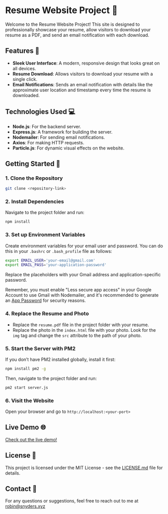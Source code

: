 # Resume Website Project 🌟

Welcome to the Resume Website Project! This site is designed to professionally showcase your resume, allow visitors to download your resume as a PDF, and send an email notification with each download.

## Features 🚀

- **Sleek User Interface**: A modern, responsive design that looks great on all devices.
- **Resume Download**: Allows visitors to download your resume with a single click.
- **Email Notifications**: Sends an email notification with details like the approximate user location and timestamp every time the resume is downloaded.

## Technologies Used 💻

- **Node.js**: For the backend server.
- **Express.js**: A framework for building the server.
- **Nodemailer**: For sending email notifications.
- **Axios**: For making HTTP requests.
- **Particle.js**: For dynamic visual effects on the website.

## Getting Started 🏁

### 1. Clone the Repository
```sh
git clone <repository-link>
```

### 2. Install Dependencies
Navigate to the project folder and run:
```sh
npm install
```

### 3. Set up Environment Variables
Create environment variables for your email user and password. You can do this in your `.bashrc` or `.bash_profile` file as follows:
```sh
export EMAIL_USER='your-email@gmail.com'
export EMAIL_PASS='your-application-password'
```
Replace the placeholders with your Gmail address and application-specific password. 

Remember, you must enable "Less secure app access" in your Google Account to use Gmail with Nodemailer, and it's recommended to generate an [App Password](https://myaccount.google.com/apppasswords) for security reasons.

### 4. Replace the Resume and Photo
- Replace the `resume.pdf` file in the project folder with your resume.
- Replace the photo in the `index.html` file with your photo. Look for the `img` tag and change the `src` attribute to the path of your photo.

### 5. Start the Server with PM2
If you don’t have PM2 installed globally, install it first:
```sh
npm install pm2 -g
```
Then, navigate to the project folder and run:
```sh
pm2 start server.js
```

### 6. Visit the Website
Open your browser and go to `http://localhost:<your-port>`

## Live Demo 🌐

[Check out the live demo!](<https://snyders.xyz>)

## License 📄

This project is licensed under the MIT License - see the [LICENSE.md](LICENSE.md) file for details.

## Contact 📧

For any questions or suggestions, feel free to reach out to me at <robin@snyders.xyz>
